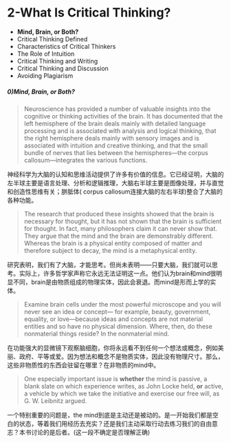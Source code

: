# 2-What Is Critical Thinking?

- **Mind, Brain, or Both?**
- Critical Thinking Defined
- Characteristics of Critical Thinkers
- The Role of Intuition
- Critical Thinking and Writing
- Critical Thinking and Discussion
- Avoiding Plagiarism



##### 0)Mind, Brain, or Both?

> Neuroscience has provided a number of valuable insights into the cognitive or thinking activities of the brain. It has documented that the left hemisphere of the brain deals mainly with detailed language processing and is associated with analysis and logical thinking, that the right hemisphere deals mainly with sensory images and is associated with intuition and creative thinking, and that the small bundle of nerves that lies between the hemispheres—the corpus callosum—integrates the various functions.

神经科学为大脑的认知和思维活动提供了许多有价值的信息。它已经证明，大脑的左半球主要是语言处理、分析和逻辑推理，大脑右半球主要是图像处理，并与直觉和创造性思维有关；胼胝体( corpus callosum连接大脑的左右半球)整合了大脑的各种功能。



> The research that produced these insights showed that the brain is necessary for thought, but it has not shown that the brain is sufficient for thought. In fact, many philosophers claim it can never show that. They argue that the mind and the brain are demonstrably different. Whereas the brain is a physical entity composed of matter and therefore subject to decay, the mind is a metaphysical entity.

研究表明，我们有了大脑，才能思考。但尚未表明——只要大脑，我们就可以思考。实际上，许多哲学家声称它永远无法证明这一点。他们认为brain和mind很明显不同，brain是由物质组成的物理实体，因此会衰退。而mind是形而上学的实体。

> Examine brain cells under the most powerful microscope and you will never see an idea or concept— for example, beauty, government, equality, or love—because ideas and concepts are not material entities and so have no physical dimension. Where, then, do these nonmaterial things reside? In the nonmaterial mind.

在功能强大的显微镜下观察脑细胞，你将永远看不到任何一个想法或概念，例如美丽、政府、平等或爱。因为想法和概念不是物质实体，因此没有物理尺寸。那么，这些非物质性的东西会驻留在哪里？在非物质的mind中。



> One especially important issue is **whether** the mind is passive, a blank slate on which experience writes, as John Locke held, **or** active, a vehicle by which we take the initiative and exercise our free will, as G. W. Leibnitz argued.

一个特别重要的问题是，the mind到底是主动还是被动的。是一开始我们都是空白的状态，等着我们用经历去充实？还是我们主动采取行动去练习我们的自由意志？本书讨论的是后者。(这一段不确定是否理解正确)

 